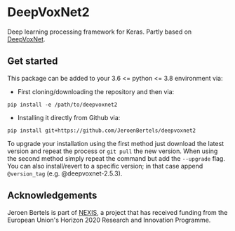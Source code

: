 # DeepVoxNet2
Deep learning processing framework for Keras.
Partly based on [DeepVoxNet](https://github.com/JeroenBertels/deepvoxnet).

## Get started
This package can be added to your 3.6 <= python <= 3.8 environment via:
- First cloning/downloading the repository and then via:
```
pip install -e /path/to/deepvoxnet2
```
- Installing it directly from Github via:
```
pip install git+https://github.com/JeroenBertels/deepvoxnet2
```
To upgrade your installation using the first method just download the latest version and repeat the process or ```git pull``` the new version. When using the second method simply repeat the command but add the ```--upgrade``` flag. You can also install/revert to a specific version; in that case append ```@version_tag``` (e.g. @deepvoxnet-2.5.3). 

## Acknowledgements
Jeroen Bertels is part of [NEXIS](https://www.nexis-project.eu), a project that has received funding from the European Union's Horizon 2020 Research and Innovation Programme.
